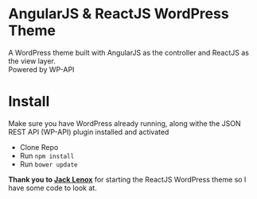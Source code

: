 # AngularJS & ReactJS WordPress Theme
A WordPress theme built with AngularJS as the controller and ReactJS as the view layer.  
Powered by WP-API
  
# Install  
Make sure you have WordPress already running, along withe the JSON REST API (WP-API) plugin installed and activated  
* Clone Repo
* Run `npm install`
* Run `bower update`

  
__Thank you to [Jack Lenox](https://twitter.com/jacklenox)__ for starting the ReactJS WordPress theme so I have some code to look at.
